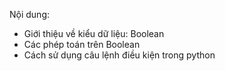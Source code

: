 Nội dung:
- Giới thiệu về kiểu dữ liệu: Boolean
- Các phép toán trên Boolean
- Cách sử dụng câu lệnh điều kiện trong python